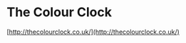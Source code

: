 <!--
id: 2983321392
link: http://tumblr.atmos.org/post/2983321392/the-colour-clock
slug: the-colour-clock
date: Fri Jan 28 2011 16:00:49 GMT-0800 (PST)
publish: 2011-01-028
tags: 
title: The Colour Clock
-->


The Colour Clock
================

[http://thecolourclock.co.uk/](http://thecolourclock.co.uk/)

